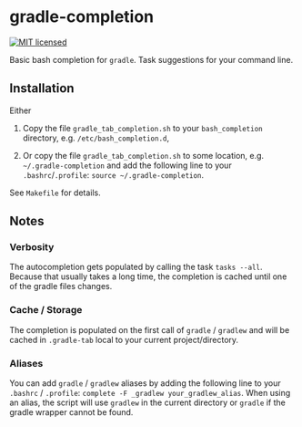 # gradle-completion

[![MIT licensed](https://img.shields.io/badge/license-MIT-blue.svg)](./LICENSE)

Basic bash completion for `gradle`.
Task suggestions for your command line.


## Installation

Either

1. Copy the file `gradle_tab_completion.sh` to your `bash_completion`
directory, e.g. `/etc/bash_completion.d`,

2. Or copy the file `gradle_tab_completion.sh` to some location, e.g.
`~/.gradle-completion` and add the following line to your `.bashrc`/`.profile`:
`source ~/.gradle-completion`.

See `Makefile` for details.


## Notes

### Verbosity

The autocompletion gets populated by calling the task `tasks --all`.
Because that usually takes a long time, the completion is cached until one of
the gradle files changes.

### Cache / Storage

The completion is populated on the first call of `gradle` / `gradlew` and will
be cached in `.gradle-tab` local to your current project/directory.

###  Aliases

You can add `gradle` / `gradlew` aliases by adding the following line to your
`.bashrc` / `.profile`: `complete -F _gradlew your_gradlew_alias`.
When using an alias, the script will use `gradlew` in the current
directory or `gradle` if the gradle wrapper cannot be found.
